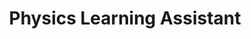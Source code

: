 ---
layout: job
title: Physics Learning Assistant
description: "In-class tutoring for introductory physics courses at Cal Poly"
permalink: /learning-assistant/
finished: "Jan 2023 - June 2024"
order: 3
---
